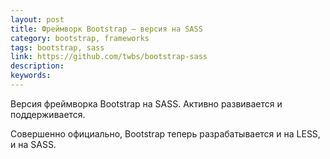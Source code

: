 ```yaml
---
layout: post
title: Фреймворк Bootstrap — версия на SASS
category: bootstrap, frameworks
tags: bootstrap, sass
link: https://github.com/twbs/bootstrap-sass
description:
keywords:
---
```


<p>Версия фреймворка Bootstrap на SASS. Активно развивается и поддерживается. </p>
<p>Совершенно официально, Bootstrap теперь разрабатывается и на LESS, и на SASS.</p>
